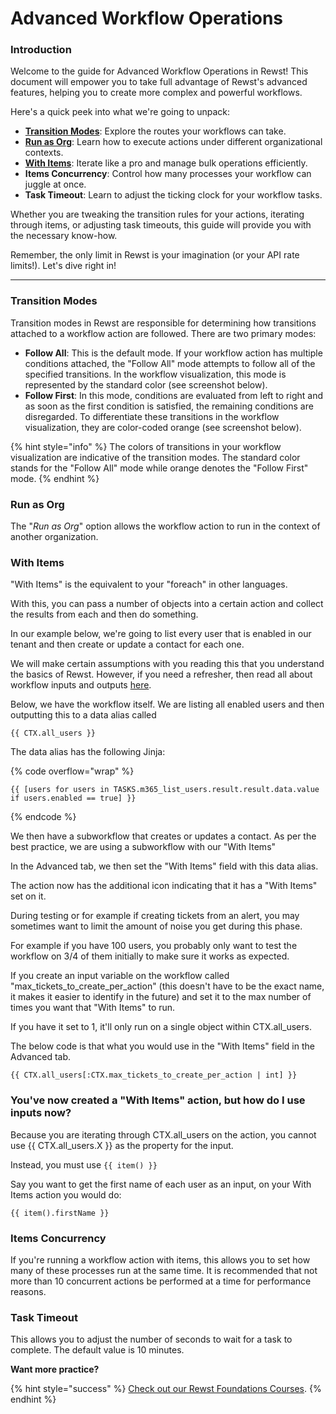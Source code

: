 # Advanced Workflow Operations

### Introduction

Welcome to the guide for Advanced Workflow Operations in Rewst! This document will empower you to take full advantage of Rewst's advanced features, helping you to create more complex and powerful workflows.

Here's a quick peek into what we're going to unpack:

* [**Transition Modes**](advanced-workflow-operations.md#transition-modes): Explore the routes your workflows can take.
* [**Run as Org**](advanced-workflow-operations.md#run-as-org): Learn how to execute actions under different organizational contexts.
* [**With Items**](advanced-workflow-operations.md#with-items): Iterate like a pro and manage bulk operations efficiently.
* **Items Concurrency**: Control how many processes your workflow can juggle at once.
* **Task Timeout**: Learn to adjust the ticking clock for your workflow tasks.

Whether you are tweaking the transition rules for your actions, iterating through items, or adjusting task timeouts, this guide will provide you with the necessary know-how.

Remember, the only limit in Rewst is your imagination (or your API rate limits!). Let's dive right in!

***

### Transition Modes

Transition modes in Rewst are responsible for determining how transitions attached to a workflow action are followed. There are two primary modes:

* **Follow All**: This is the default mode. If your workflow action has multiple conditions attached, the "Follow All" mode attempts to follow all of the specified transitions. In the workflow visualization, this mode is represented by the standard color (see screenshot below).
* **Follow First**: In this mode, conditions are evaluated from left to right and as soon as the first condition is satisfied, the remaining conditions are disregarded. To differentiate these transitions in the workflow visualization, they are color-coded orange (see screenshot below).

{% hint style="info" %}
The colors of transitions in your workflow visualization are indicative of the transition modes. The standard color stands for the "Follow All" mode while orange denotes the "Follow First" mode.
{% endhint %}

### Run as Org

The "_Run as Org_" option allows the workflow action to run in the context of another organization.

### With Items

"With Items" is the equivalent to your "foreach" in other languages.

With this, you can pass a number of objects into a certain action and collect the results from each and then do something.

In our example below, we're going to list every user that is enabled in our tenant and then create or update a contact for each one.

We will make certain assumptions with you reading this that you understand the basics of Rewst. However, if you need a refresher, then read all about workflow inputs and outputs [here](https://docs.rewst.help/documentation/workflows/data-input-and-output).

Below, we have the workflow itself. We are listing all enabled users and then outputting this to a data alias called

```django
{{ CTX.all_users }}
```

The data alias has the following Jinja:

{% code overflow="wrap" %}
```django
{{ [users for users in TASKS.m365_list_users.result.result.data.value if users.enabled == true] }}
```
{% endcode %}

We then have a subworkflow that creates or updates a contact. As per the best practice, we are using a subworkflow with our "With Items"

In the Advanced tab, we then set the "With Items" field with this data alias.

The action now has the additional icon indicating that it has a "With Items" set on it.

During testing or for example if creating tickets from an alert, you may sometimes want to limit the amount of noise you get during this phase.

For example if you have 100 users, you probably only want to test the workflow on 3/4 of them initially to make sure it works as expected.

If you create an input variable on the workflow called "max\_tickets\_to\_create\_per\_action" (this doesn't have to be the exact name, it makes it easier to identify in the future) and set it to the max number of times you want that "With Items" to run.

If you have it set to 1, it'll only run on a single object within CTX.all\_users.

The below code is that what you would use in the "With Items" field in the Advanced tab.

```django
{{ CTX.all_users[:CTX.max_tickets_to_create_per_action | int] }}
```

### You've now created a "With Items" action, but how do I use inputs now?

Because you are iterating through CTX.all\_users on the action, you cannot use \{{ CTX.all\_users.X \}} as the property for the input.

Instead, you must use `{{ item() }}`

Say you want to get the first name of each user as an input, on your With Items action you would do:

```django
{{ item().firstName }}
```

### Items Concurrency

If you're running a workflow action with items, this allows you to set how many of these processes run at the same time. It is recommended that not more than 10 concurrent actions be performed at a time for performance reasons.

### Task Timeout

This allows you to adjust the number of seconds to wait for a task to complete. The default value is 10 minutes.

**Want more practice?**

{% hint style="success" %}
[Check out our Rewst Foundations Courses](../../../cluck-university/rewst-foundations-10x/).
{% endhint %}
